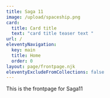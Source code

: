 ```yaml
---
title: Saga 11
image: /upload/spaceship.png
card:
  title: Card title
  text: "card title teaser text "
url: /
eleventyNavigation:
  key: main
  title: Home
  order: 0
layout: page/frontpage.njk
eleventyExcludeFromCollections: false
---
```

T﻿his is the frontpage for Saga11